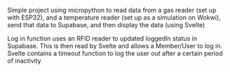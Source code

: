 Simple project using micropython to read data from a gas reader (set up with ESP32), and a temperature reader (set up as a simulation on Wokwi), send that data to Supabase, and then display the data (using Svelte)

Log in function uses an RFID reader to updated loggedIn status in Supabase.  This is then read by Svelte and allows a Member/User to log in.  Svelte contains a timeout function to log the user out after a certain period of inactivity
